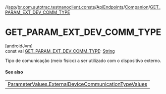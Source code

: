 //[app](../../../../index.md)/[br.com.autotrac.testnanoclient.consts](../../index.md)/[ApiEndpoints](../index.md)/[Companion](index.md)/[GET_PARAM_EXT_DEV_COMM_TYPE](-g-e-t_-p-a-r-a-m_-e-x-t_-d-e-v_-c-o-m-m_-t-y-p-e.md)

# GET_PARAM_EXT_DEV_COMM_TYPE

[androidJvm]\
const val [GET_PARAM_EXT_DEV_COMM_TYPE](-g-e-t_-p-a-r-a-m_-e-x-t_-d-e-v_-c-o-m-m_-t-y-p-e.md): [String](https://kotlinlang.org/api/latest/jvm/stdlib/kotlin/-string/index.html)

Tipo de comunicação (meio físico) a ser utilizado com o dispositivo externo.

#### See also

| |
|---|
| [ParameterValues.ExternalDeviceCommunicationTypeValues](../../-parameter-values/-external-device-communication-type-values/index.md) |
